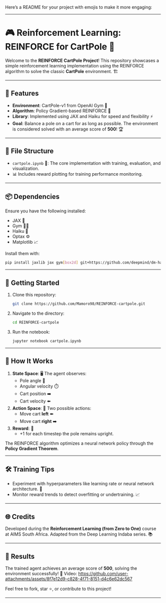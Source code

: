 Here’s a README for your project with emojis to make it more engaging:

---

# 🎮 Reinforcement Learning: REINFORCE for CartPole 🚀

Welcome to the **REINFORCE CartPole Project**! This repository showcases a simple reinforcement learning implementation using the REINFORCE algorithm to solve the classic **CartPole** environment. 🏗️

---

## 🌟 Features
- **Environment**: CartPole-v1 from OpenAI Gym 🤖
- **Algorithm**: Policy Gradient-based REINFORCE 🧠
- **Library**: Implemented using JAX and Haiku for speed and flexibility ⚡
- **Goal**: Balance a pole on a cart for as long as possible. The environment is considered solved with an average score of **500**! 🏆

---

## 📂 File Structure
- `cartpole.ipynb` 📒: The core implementation with training, evaluation, and visualization.
- 📊 Includes reward plotting for training performance monitoring.

---

## 📦 Dependencies
Ensure you have the following installed:
- JAX 🦎
- Gym 🏋️‍♂️
- Haiku 🌲
- Optax ⚙️
- Matplotlib 📈

Install them with:
```bash
pip install jaxlib jax gym[box2d] git+https://github.com/deepmind/dm-haiku optax matplotlib
```

---

## 🚀 Getting Started
1. Clone this repository:  
   ```bash
   git clone https://github.com/Mamoro98/REINFORCE-cartpole.git
   ```
2. Navigate to the directory:  
   ```bash
   cd REINFORCE-cartpole
   ```
3. Run the notebook:  
   ```bash
   jupyter notebook cartpole.ipynb
   ```

---

## 🧠 How It Works
1. **State Space**: 🖥️ The agent observes:
   - Pole angle 📐
   - Angular velocity ⏱️
   - Cart position ➡️
   - Cart velocity ⬅️
2. **Action Space**: 🤔 Two possible actions:
   - Move cart **left** ⬅️
   - Move cart **right** ➡️
3. **Reward**: 🎯
   - +1 for each timestep the pole remains upright.

The REINFORCE algorithm optimizes a neural network policy through the **Policy Gradient Theorem**.

---

## 🛠️ Training Tips
- Experiment with hyperparameters like learning rate or neural network architecture. 🔧
- Monitor reward trends to detect overfitting or undertraining. 📈

---

## 🌐 Credits
Developed during the **Reinforcement Learning (from Zero to One)** course at AIMS South Africa. Adapted from the Deep Learning Indaba series. 📚

---

## 🎉 Results
The trained agent achieves an average score of **500**, solving the environment successfully! 💯
Video: https://github.com/user-attachments/assets/8f7e12d9-c828-4f71-8151-d4c6e62dc567


Feel free to fork, star ⭐, or contribute to this project! 

--- 

